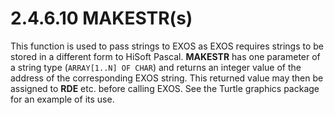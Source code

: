 # 2.4.6.10 MAKESTR(s)

This function is used to pass strings to EXOS as EXOS requires strings to be stored in a different form to HiSoft Pascal. **MAKESTR** has one parameter of a string type (`ARRAY[1..N] OF CHAR`) and returns an integer value of the address of the corresponding EXOS string. This returned value may then be assigned to **RDE** etc. before calling EXOS. See the Turtle graphics package for an example of its use.
